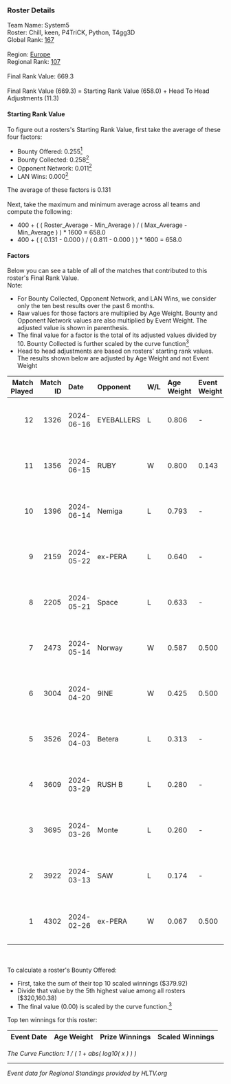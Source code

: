 ### Roster Details<br />
Team Name: System5<br />
Roster: Chill, keen, P4TriCK, Python, T4gg3D<br />
Global Rank: [167](../standings_global.md)<br />
<br />
Region: [Europe]( ../standings_europe.md)<br />
Regional Rank: [107]( ../standings_europe.md)<br />
<br />
Final Rank Value:  669.3<br />
<br />
Final Rank Value (669.3) = Starting Rank Value (658.0) + Head To Head Adjustments (11.3)<br />

#### Starting Rank Value<br />
To figure out a rosters's Starting Rank Value, first take the average of these four factors:<br />
- Bounty Offered: 0.255[<sup>1</sup>](#table2)
- Bounty Collected: 0.258[<sup>2</sup>](#table1)
- Opponent Network: 0.011[<sup>2</sup>](#table1)
- LAN Wins: 0.000[<sup>2</sup>](#table1)

The average of these factors is 0.131<br />
<br />
Next, take the maximum and minimum average across all teams and compute the following:<br />
- 400 + ( ( Roster_Average - Min_Average ) / ( Max_Average - Min_Average ) ) * 1600 = 658.0
- 400 + ( ( 0.131 - 0.000 ) / ( 0.811 - 0.000 ) ) * 1600 = 658.0


#### Factors<br />
Below you can see a table of all of the matches that contributed to this roster's Final Rank Value.<br />
Note:<br />

- For Bounty Collected, Opponent Network, and LAN Wins, we consider only the ten best results over the past 6 months.
- Raw values for those factors are multiplied by Age Weight. Bounty and Opponent Network values are also multiplied by Event Weight. The adjusted value is shown in parenthesis.
- The final value for a factor is the total of its adjusted values divided by 10. Bounty Collected is further scaled by the curve function[<sup>3</sup>](#curveFunction)
- Head to head adjustments are based on rosters' starting rank values. The results shown below are adjusted by Age Weight and not Event Weight
<span id="table1"></span><br />


| Match Played | Match ID | Date       | Opponent   | W/L | Age Weight | Event Weight | Bounty Collected | Opponent Network | LAN Wins  | H2H Adj. | Roster                               |
| -: | -: | :- | :- | :- | :- | :- | :- | :- | :- | -: | :- |
|           12 |     1326 | 2024-06-16 | EYEBALLERS | L   | 0.806      | -            | -                | -                | -         |    -6.27 | Chill, keen, P4TriCK, Python, T4gg3D |
|           11 |     1356 | 2024-06-15 | RUBY       | W   | 0.800      | 0.143        | 0.089 (0.010)    | 0.453 (0.052)    | 0 (0.000) |    19.58 | Chill, keen, P4TriCK, Python, T4gg3D |
|           10 |     1396 | 2024-06-14 | Nemiga     | L   | 0.793      | -            | -                | -                | -         |    -1.36 | Chill, keen, P4TriCK, Python, T4gg3D |
|            9 |     2159 | 2024-05-22 | ex-PERA    | L   | 0.640      | -            | -                | -                | -         |    -3.46 | Chill, keen, P4TriCK, Python, T4gg3D |
|            8 |     2205 | 2024-05-21 | Space      | L   | 0.633      | -            | -                | -                | -         |    -5.55 | Chill, keen, P4TriCK, Python, T4gg3D |
|            7 |     2473 | 2024-05-14 | Norway     | W   | 0.587      | 0.500        | 0.005 (0.002)    | 0.096 (0.028)    | 0 (0.000) |     9.87 | Chill, keen, P4TriCK, Python, T4gg3D |
|            6 |     3004 | 2024-04-20 | 9INE       | W   | 0.425      | 0.500        | 0.000 (0.000)    | 0.060 (0.013)    | 0 (0.000) |     4.27 | Chill, keen, P4TriCK, Python, T4gg3D |
|            5 |     3526 | 2024-04-03 | Betera     | L   | 0.313      | -            | -                | -                | -         |    -4.38 | Chill, keen, P4TriCK, Python, shadiy |
|            4 |     3609 | 2024-03-29 | RUSH B     | L   | 0.280      | -            | -                | -                | -         |    -2.21 | Chill, keen, P4TriCK, Python, shadiy |
|            3 |     3695 | 2024-03-26 | Monte      | L   | 0.260      | -            | -                | -                | -         |    -0.86 | Chill, keen, krii, P4TriCK, Python   |
|            2 |     3922 | 2024-03-13 | SAW        | L   | 0.174      | -            | -                | -                | -         |    -0.06 | Chill, keen, krii, P4TriCK, Python   |
|            1 |     4302 | 2024-02-26 | ex-PERA    | W   | 0.067      | 0.500        | 0.044 (0.001)    | 0.449 (0.015)    | 0 (0.000) |     1.70 | Chill, keen, krii, P4TriCK, Python   |

<br />
<span id="table2"></span><br />
To calculate a roster's Bounty Offered:<br />

- First, take the sum of their top 10 scaled winnings ($379.92)
- Divide that value by the 5th highest value among all rosters ($320,160.38)
- The final value (0.00) is scaled by the curve function.[<sup>3</sup>](#curveFunction)

Top ten winnings for this roster:<br />

| Event Date | Age Weight | Prize Winnings | Scaled Winnings |
| :- | -: | :- | :- |


<span id="curveFunction"></span>_The Curve Function: 1 / ( 1 + abs( log10( x ) ) )_<br />

---
_Event data for Regional Standings provided by HLTV.org_<br />
